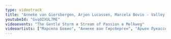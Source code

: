 ```yaml
---
type: videotrack
title: "Anneke van Giersbergen, Arjen Lucassen, Marcela Bovio - Valley of the Queens (Ayreon)"
youtubeId: "Gvq8IXUL7ME"
videoevents: "The Gentle Storm и Stream of Passion в Melkweg"
videoartists: ["Марсела Бовио", "Аннеке ван Гирсберген", "Арьен Лукассен"]
---
```

